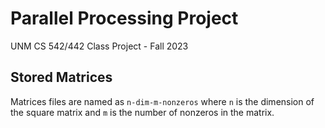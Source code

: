 # Parallel Processing Project
UNM CS 542/442 Class Project - Fall 2023

## Stored Matrices

Matrices files are named as `n-dim-m-nonzeros` where `n` is the dimension of the square matrix and `m` is the number of nonzeros in the matrix.
